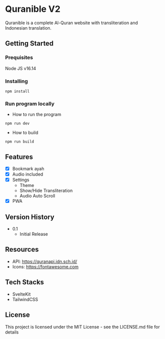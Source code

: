 # Quranible V2

Quranible is a complete Al-Quran website with transliteration and Indonesian translation.

## Getting Started

### Prequisites

Node JS v16.14

### Installing

```
npm install
```

### Run program locally

* How to run the program
```
npm run dev
```

* How to build
```
npm run build
```

## Features
- [x] Bookmark ayah
- [x] Audio included
- [x] Settings
  * Theme
  * Show/Hide Transliteration
  * Audio Auto Scroll
- [x] PWA

## Version History

* 0.1
    * Initial Release

## Resources
* API: https://quranapi.idn.sch.id/
* Icons: https://fontawesome.com

## Tech Stacks
* SvelteKit
* TailwindCSS

## License

This project is licensed under the MIT License - see the LICENSE.md file for details
